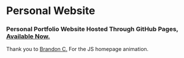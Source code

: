 # Personal Website
### Personal Portfolio Website Hosted Through GitHub Pages, [Available Now.](https://arnavd74.github.io/Website)

Thank you to [Brandon C.](https://github.com/Wingo206) For the JS homepage animation.
